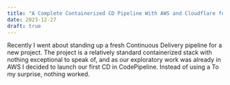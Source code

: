 ```yaml
---
title: "A Complete Containerized CD Pipeline With AWS and Cloudflare for 2024"
date: 2023-12-27
draft: true
---
```

Recently I went about standing up a fresh Continuous Delivery pipeline for a new project. The project is a relatively standard containerized stack with nothing exceptional to speak of, and as our exploratory work was already in AWS I decided to launch our first CD in CodePipeline. Instead of using a 
To my surprise, nothing worked. 
<!--stackedit_data:
eyJoaXN0b3J5IjpbMTQ1NDIzMjA3Ml19
-->